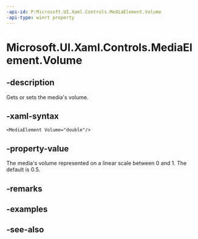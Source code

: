 ```yaml
---
-api-id: P:Microsoft.UI.Xaml.Controls.MediaElement.Volume
-api-type: winrt property
---
```


<!-- Property syntax
public double Volume { get;  set; }
-->

# Microsoft.UI.Xaml.Controls.MediaElement.Volume

## -description
Gets or sets the media's volume.

## -xaml-syntax
```xaml
<MediaElement Volume="double"/>
```


## -property-value
The media's volume represented on a linear scale between 0 and 1. The default is 0.5.

## -remarks

## -examples

## -see-also
